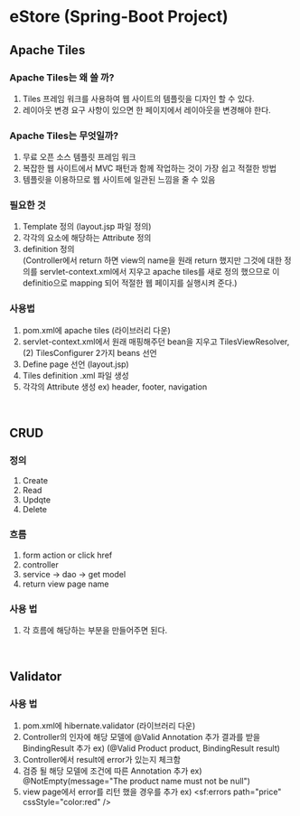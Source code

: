 # eStore (Spring-Boot Project)

## Apache Tiles

### Apache Tiles는 왜 쓸 까?
 1. Tiles 프레임 워크를 사용하여 웹 사이트의 템플릿을 디자인 할 수 있다.
 2. 레이아웃 변경 요구 사항이 있으면 한 페이지에서 레이아웃을 변경해야 한다. 

### Apache Tiles는 무엇일까?
 1. 무료 오픈 소스 템플릿 프레임 워크
 2. 복잡한 웹 사이트에서 MVC 패턴과 함께 작업하는 것이 가장 쉽고 적절한 방법
 3. 템플릿을 이용하므로 웹 사이트에 일관된 느낌을 줄 수 있음

### 필요한 것
 1. Template 정의  (layout.jsp 파일 정의)
 2. 각각의 요소에 해당하는 Attribute 정의
 3. definition 정의  
  (Controller에서 return 하면 view의 name을 원래 return 했지만 그것에 대한 정의를 servlet-context.xml에서 지우고 apache tiles를 새로 정의 했으므로 이 definitio으로 mapping 되어 적절한 웹 페이지를 실행시켜 준다.)

### 사용법
 1. pom.xml에 apache tiles (라이브러리 다운)
 2. servlet-context.xml에서 원래 매핑해주던 bean을 지우고 TilesViewResolver, (2) TilesConfigurer 2가지 beans 선언
 3. Define page 선언 (layout.jsp)
 4. Tiles definition .xml 파일 생성
 5. 각각의 Attribute 생성 ex) header, footer, navigation
<br />

## CRUD

### 정의
 1. Create
 2. Read
 3. Updqte
 4. Delete
 
### 흐름
 1. form action or click href
 2. controller 
 3. service -> dao -> get model
 4. return view page name 
 
### 사용 법
 1. 각 흐름에 해당하는 부분을 만들어주면 된다.
<br />

## Validator

### 사용 법
 1. pom.xml에 hibernate.validator (라이브러리 다운)
 2. Controller의 인자에 해당 모델에 @Valid Annotation 추가 결과를 받을 BindingResult 추가 
   ex) (@Valid Product product, BindingResult result)
 3. Controller에서 result에 error가 있는지 체크함
 4. 검증 될 해당 모델에 조건에 따른 Annotation 추가
   ex) @NotEmpty(message="The product name must not be null")
 5. view page에서 error를 리턴 했을 경우를 추가
   ex) <sf:errors path="price" cssStyle="color:red" /> 
